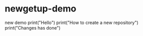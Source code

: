 # newgetup-demo
new demo 
print("Hello")
print("How to create a new repository")
print("Changes has done")
